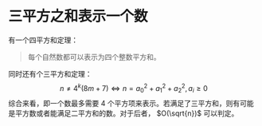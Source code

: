 # 三平方之和表示一个数

有一个四平方和定理：

> 每个自然数都可以表示为四个整数平方和。

同时还有个三平方和定理：
$$
n \neq 4^{k}(8 m+7) \Longleftrightarrow n=a_{0}^{2}+a_{1}^{2}+a_{2}^{2},a_i\ge 0
$$
综合来看，即一个数最多需要 4 个平方项来表示。若满足了三平方和，则有可能是平方数或者能满足二平方和的数。对于后者， $O(\sqrt{n})$ 可以判定。

